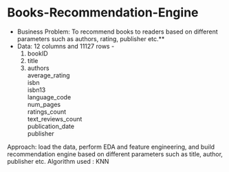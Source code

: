 # Books-Recommendation-Engine
* Business Problem: To recommend books to readers based on different parameters such as authors, rating, publisher etc.**
* Data: 12 columns and 11127 rows - 
    1. bookID	
    2. title	
    3. authors	
    average_rating	
    isbn	
    isbn13	
    language_code	  
    num_pages	
    ratings_count	
    text_reviews_count	
    publication_date	
    publisher

Approach: load the data, perform EDA and feature engineering, and build recommendation engine based on different parameters such as title, author, publisher etc.
Algorithm used : KNN
